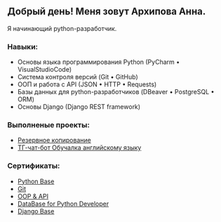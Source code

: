 
## Добрый день! Меня зовут Архипова Анна.
   Я начинающий python-разработчик.


### Навыки:
- Основы языка программирования Python (PyCharm • VisualStudioCode)
- Система контроля версий (Git • GitHub)
- ООП и работа с API (JSON • HTTP • Requests)
- Базы данных для python-разработчиков (DBeaver • PostgreSQL • ORM)
- Основы Django (Django REST framework)

### Выполненые проекты:
- [Резервное копирование](https://github.com/20Anya/BackUp/tree/main)
- [ТГ-чат-бот Обучалка английскому языку](https://github.com/20Anya/EnglisgCards)


### Сертификаты:
- [Python Base](https://github.com/20Anya/Anya/blob/main/PythonBase.pdf)
- [Git](https://github.com/20Anya/Anya/blob/main/git.pdf)
- [OOP & API](https://github.com/20Anya/Anya/blob/main/oop.pdf)
- [DataBase for Python Developer](https://github.com/20Anya/Anya/blob/main/DataBase.pdf)
- [Django Base](https://github.com/20Anya/Anya/blob/main/Django.pdf)

